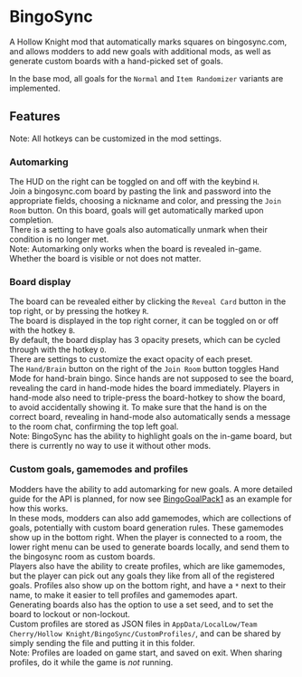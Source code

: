 # BingoSync

A Hollow Knight mod that automatically marks squares on bingosync.com, and allows modders to add new goals with additional mods, as well as generate custom boards with a hand-picked set of goals.

In the base mod, all goals for the `Normal` and `Item Randomizer` variants are implemented.

## Features
Note: All hotkeys can be customized in the mod settings.

### Automarking
The HUD on the right can be toggled on and off with the keybind `H`.  
Join a bingosync.com board by pasting the link and password into the appropriate fields, choosing a nickname and color, and pressing the `Join Room` button. On this board, goals will get automatically marked upon completion.  
There is a setting to have goals also automatically unmark when their condition is no longer met.  
Note: Automarking only works when the board is revealed in-game. Whether the board is visible or not does not matter. 

### Board display
The board can be revealed either by clicking the `Reveal Card` button in the top right, or by pressing the hotkey `R`.  
The board is displayed in the top right corner, it can be toggled on or off with the hotkey `B`.  
By default, the board display has 3 opacity presets, which can be cycled through with the hotkey `O`.  
There are settings to customize the exact opacity of each preset.  
The `Hand/Brain` button on the right of the `Join Room` button toggles Hand Mode for hand-brain bingo. Since hands are not supposed to see the board, revealing the card in hand-mode hides the board immediately. Players in hand-mode also need to triple-press the board-hotkey to show the board, to avoid accidentally showing it. To make sure that the hand is on the correct board, revealing in hand-mode also automatically sends a message to the room chat, confirming the top left goal.  
Note: BingoSync has the ability to highlight goals on the in-game board, but there is currently no way to use it without other mods.  

### Custom goals, gamemodes and profiles
Modders have the ability to add automarking for new goals. A more detailed guide for the API is planned, for now see [BingoGoalPack1](https://github.com/TheMathGeek314/BingoGoalPack1/) as an example for how this works.  
In these mods, modders can also add gamemodes, which are collections of goals, potentially with custom board generation rules. These gamemodes show up in the bottom right. When the player is connected to a room, the lower right menu can be used to generate boards locally, and send them to the bingosync room as custom boards.  
Players also have the ability to create profiles, which are like gamemodes, but the player can pick out any goals they like from all of the registered goals. Profiles also show up on the bottom right, and have a `*` next to their name, to make it easier to tell profiles and gamemodes apart.  
Generating boards also has the option to use a set seed, and to set the board to lockout or non-lockout.  
Custom profiles are stored as JSON files in `AppData/LocalLow/Team Cherry/Hollow Knight/BingoSync/CustomProfiles/`, and can be shared by simply sending the file and putting it in this folder.  
Note: Profiles are loaded on game start, and saved on exit. When sharing profiles, do it while the game is *not* running. 





